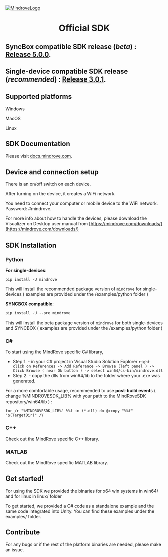[![MindroveLogo](https://mindrove.com/wp-content/uploads/2023/04/MindRove_logo_2023.svg)](https://mindrove.com)
# <p align="center">Official SDK</p>
## SyncBox compatible SDK release (***beta***) : [Release 5.0.0](https://github.com/MindRove/MindRoveSDK/releases/tag/5.0.0).
## Single-device compatible SDK release (***recommended***) : [Release 3.0.1](https://github.com/MindRove/MindRoveSDK/releases/tag/3.0.1).

## Supported platforms

Windows

MacOS

Linux

## SDK Documentation
Please visit [docs.mindrove.com](https://docs.mindrove.com). 

## Device and connection setup

There is an on/off switch on each device.

After turning on the device, it creates a WiFi network.

You need to connect your computer or mobile device to the WiFi network. Password: #mindrove.

For more info about how to handle the devices, please download the Visualizer on Desktop user manual from [https://mindrove.com/downloads/](https://mindrove.com/downloads/)

## SDK Installation 
### Python 
**For single-devices**:

    pip install -U mindrove

This will install the recommended package version of `mindrove` for single-devices ( examples are provided under the /examples/python folder )

**SYNCBOX compatible**:

    pip install -U --pre mindrove
    
This will install the beta package version of `mindrove` for both single-devices and SYNCBOX ( examples are provided under the /examples/python folder )

### C# 
To start using the MindRove specific C# library, 
- Step 1. - in your C# project in Visual Studio Solution Explorer `right click on References -> Add Reference -> Browse (left panel ) -> Click Browse ( near Ok button ) -> select win64/cs-bin/mindrove.dll`
- Step 2. -  copy the dlls from win64/lib to the folder where your .exe was generated. 

For a more comfortable usage, recommended to use **post-build event**s ( change %MINDROVESDK_LIB% with your path to the MindRoveSDK repository/win64/lib ) : 

    for /r "%MINDROVESDK_LIB%" %%f in (*.dll) do @xcopy "%%f" "$(TargetDir)" /Y

### C++ 
Check out the MindRove specific C++ library.

### MATLAB 
Check out the MindRove specific MATLAB library.


## Get started!
For using the SDK we provided the binaries for x64 win systems in win64/ and for linux in linux/ folder

To get started, we provided a C# code as a standalone example and the same code integrated into Unity. You can find these examples under the examples/ folder. 

## Contribute
For any bugs or if the rest of the platform binaries are needed, please make an issue.

